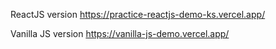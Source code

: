 ReactJS version
https://practice-reactjs-demo-ks.vercel.app/


Vanilla JS version
https://vanilla-js-demo.vercel.app/
